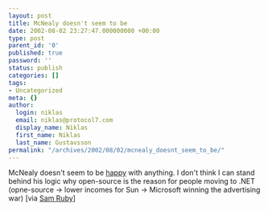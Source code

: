 ```yaml
---
layout: post
title: McNealy doesn't seem to be
date: 2002-08-02 23:27:47.000000000 +00:00
type: post
parent_id: '0'
published: true
password: ''
status: publish
categories: []
tags:
- Uncategorized
meta: {}
author:
  login: niklas
  email: niklas@protocol7.com
  display_name: Niklas
  first_name: Niklas
  last_name: Gustavsson
permalink: "/archives/2002/08/02/mcnealy_doesnt_seem_to_be/"
---
```

McNealy doesn't seem to be [happy](http://www.oetrends.com/cgi-bin/page_display.cgi?77) with anything. I don't think I can stand behind his logic why open-source is the reason for people moving to .NET (opne-source -\> lower incomes for Sun -\> Microsoft winning the advertising war) [via [Sam Ruby](http://radio.weblogs.com/0101679)]


